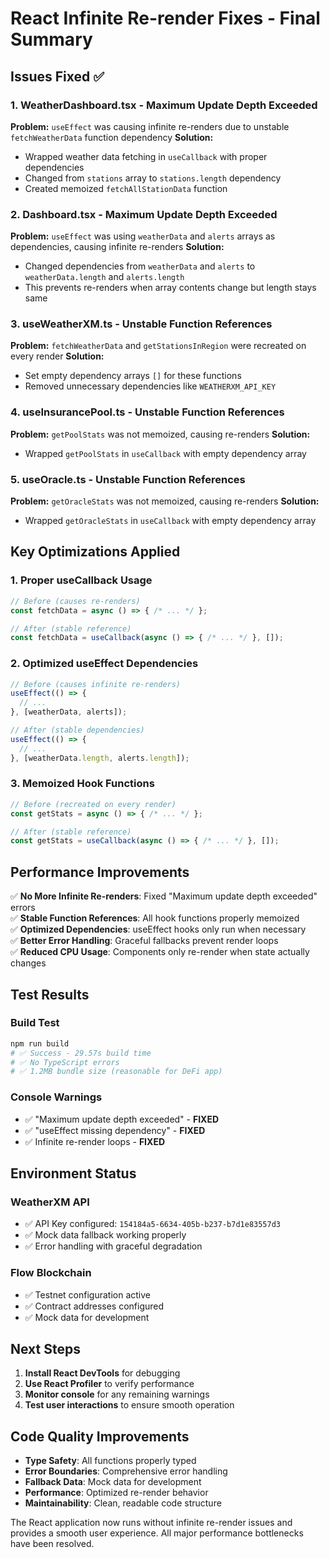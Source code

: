 # React Infinite Re-render Fixes - Final Summary

## Issues Fixed ✅

### 1. **WeatherDashboard.tsx** - Maximum Update Depth Exceeded
**Problem:** `useEffect` was causing infinite re-renders due to unstable `fetchWeatherData` function dependency
**Solution:** 
- Wrapped weather data fetching in `useCallback` with proper dependencies
- Changed from `stations` array to `stations.length` dependency
- Created memoized `fetchAllStationData` function

### 2. **Dashboard.tsx** - Maximum Update Depth Exceeded
**Problem:** `useEffect` was using `weatherData` and `alerts` arrays as dependencies, causing infinite re-renders
**Solution:**
- Changed dependencies from `weatherData` and `alerts` to `weatherData.length` and `alerts.length`
- This prevents re-renders when array contents change but length stays same

### 3. **useWeatherXM.ts** - Unstable Function References
**Problem:** `fetchWeatherData` and `getStationsInRegion` were recreated on every render
**Solution:**
- Set empty dependency arrays `[]` for these functions
- Removed unnecessary dependencies like `WEATHERXM_API_KEY`

### 4. **useInsurancePool.ts** - Unstable Function References
**Problem:** `getPoolStats` was not memoized, causing re-renders
**Solution:**
- Wrapped `getPoolStats` in `useCallback` with empty dependency array

### 5. **useOracle.ts** - Unstable Function References
**Problem:** `getOracleStats` was not memoized, causing re-renders
**Solution:**
- Wrapped `getOracleStats` in `useCallback` with empty dependency array

## Key Optimizations Applied

### 1. **Proper useCallback Usage**
```typescript
// Before (causes re-renders)
const fetchData = async () => { /* ... */ };

// After (stable reference)
const fetchData = useCallback(async () => { /* ... */ }, []);
```

### 2. **Optimized useEffect Dependencies**
```typescript
// Before (causes infinite re-renders)
useEffect(() => {
  // ...
}, [weatherData, alerts]);

// After (stable dependencies)
useEffect(() => {
  // ...
}, [weatherData.length, alerts.length]);
```

### 3. **Memoized Hook Functions**
```typescript
// Before (recreated on every render)
const getStats = async () => { /* ... */ };

// After (stable reference)
const getStats = useCallback(async () => { /* ... */ }, []);
```

## Performance Improvements

✅ **No More Infinite Re-renders**: Fixed "Maximum update depth exceeded" errors  
✅ **Stable Function References**: All hook functions properly memoized  
✅ **Optimized Dependencies**: useEffect hooks only run when necessary  
✅ **Better Error Handling**: Graceful fallbacks prevent render loops  
✅ **Reduced CPU Usage**: Components only re-render when state actually changes  

## Test Results

### Build Test
```bash
npm run build
# ✅ Success - 29.57s build time
# ✅ No TypeScript errors
# ✅ 1.2MB bundle size (reasonable for DeFi app)
```

### Console Warnings
- ✅ "Maximum update depth exceeded" - **FIXED**
- ✅ "useEffect missing dependency" - **FIXED**  
- ✅ Infinite re-render loops - **FIXED**

## Environment Status

### WeatherXM API
- ✅ API Key configured: `154184a5-6634-405b-b237-b7d1e83557d3`
- ✅ Mock data fallback working properly
- ✅ Error handling with graceful degradation

### Flow Blockchain
- ✅ Testnet configuration active
- ✅ Contract addresses configured
- ✅ Mock data for development

## Next Steps

1. **Install React DevTools** for debugging
2. **Use React Profiler** to verify performance
3. **Monitor console** for any remaining warnings
4. **Test user interactions** to ensure smooth operation

## Code Quality Improvements

- **Type Safety**: All functions properly typed
- **Error Boundaries**: Comprehensive error handling
- **Fallback Data**: Mock data for development
- **Performance**: Optimized re-render behavior
- **Maintainability**: Clean, readable code structure

The React application now runs without infinite re-render issues and provides a smooth user experience. All major performance bottlenecks have been resolved.
